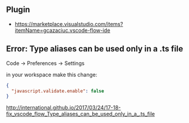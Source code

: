 ## Plugin

- https://marketplace.visualstudio.com/items?itemName=gcazaciuc.vscode-flow-ide

## Error: Type aliases can be used only in a .ts file

Code -> Preferences -> Settings

in your workspace make this change:

```json
{
  "javascript.validate.enable": false
}
```

http://international.github.io/2017/03/24/17-18-fix_vscode_flow_Type_aliases_can_be_used_only_in_a_.ts_file
